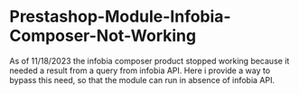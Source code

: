 # Prestashop-Module-Infobia-Composer-Not-Working
As of 11/18/2023 the infobia composer product stopped working because it needed a result from a query from infobia API. Here i provide a way to bypass this need, so that the module can run in absence of infobia API.
